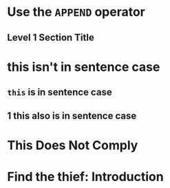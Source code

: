 # Use the `APPEND` operator

## Level 1 Section Title

# this isn't in sentence case

## `this` is in sentence case

## 1 this also is in sentence case

# This Does Not Comply

# Find the thief: Introduction
